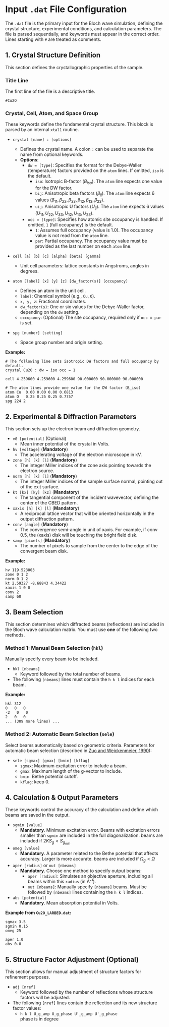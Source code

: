 # Input `.dat` File Configuration

The `.dat` file is the primary input for the Bloch wave simulation, defining the crystal structure, experimental conditions, and calculation parameters. The file is parsed sequentially, and keywords must appear in the correct order. Lines starting with `#` are treated as comments.

## 1. Crystal Structure Definition

This section defines the crystallographic properties of the sample.

### Title Line
The first line of the file is a descriptive title.
```
#Cu2O
```

### Crystal, Cell, Atom, and Space Group
These keywords define the fundamental crystal structure. This block is parsed by an internal `xtal1` routine.

- `crystal [name] : [options]`
  - Defines the crystal name. A colon `:` can be used to separate the name from optional keywords.
  - **Options**:
    - `dw = [type]`: Specifies the format for the Debye-Waller (temperature) factors provided on the `atom` lines. If omitted, `iso` is the default.
      - `iso`: Isotropic B-factor ($B_{iso}$). The `atom` line expects one value for the DW factor.
      - `bij`: Anisotropic beta factors ($\beta_{ij}$). The `atom` line expects 6 values ($\beta_{11}, \beta_{22}, \beta_{33}, \beta_{12}, \beta_{13}, \beta_{23}$).
      - `uij`: Anisotropic U factors ($U_{ij}$). The `atom` line expects 6 values ($U_{11}, U_{22}, U_{33}, U_{12}, U_{13}, U_{23}$).
    - `occ = [type]`: Specifies how atomic site occupancy is handled. If omitted, `1` (full occupancy) is the default.
      - `1`: Assumes full occupancy (value is 1.0). The occupancy value is not read from the `atom` line.
      - `par`: Partial occupancy. The occupancy value must be provided as the last number on each `atom` line.

- `cell [a] [b] [c] [alpha] [beta] [gamma]`
  - Unit cell parameters: lattice constants in Angstroms, angles in degrees.

- `atom [label] [x] [y] [z] [dw_factor(s)] [occupancy]`
  - Defines an atom in the unit cell.
  - `label`: Chemical symbol (e.g., `Cu`, `O`).
  - `x, y, z`: Fractional coordinates.
  - `dw_factor(s)`: One or six values for the Debye-Waller factor, depending on the `dw` setting.
  - `occupancy`: (Optional) The site occupancy, required only if `occ = par` is set.

- `spg [number] [setting]`
  - Space group number and origin setting.

**Example:**
```
# The following line sets isotropic DW factors and full occupancy by default.
crystal Cu2O : dw = iso occ = 1

cell 4.259600 4.259600 4.259600 90.000000 90.000000 90.000000

# The atom lines provide one value for the DW factor (B_iso)
atom Cu  0.00 0.00 0.00 0.6813
atom O   0.25 0.25 0.25 0.7757
spg 224 2
```

## 2. Experimental & Diffraction Parameters

This section sets up the electron beam and diffraction geometry.

- `v0 [potential]` (Optional)
    - Mean inner potential of the crystal in Volts.
- `hv [voltage]` (**Mandatory**)
    - The accelerating voltage of the electron microscope in kV.
- `zone [h] [k] [l]` (**Mandatory**)
    - The integer Miller indices of the zone axis pointing towards the electron source.
- `norm [h] [k] [l]` (**Mandatory**)
    - The integer Miller indices of the sample surface normal, pointing out of the exit surface.
- `kt [kx] [ky] [kz]` (**Mandatory**)
    - The tangential component of the incident wavevector, defining the center of the CBED pattern.
- `xaxis [h] [k] [l]` (**Mandatory**)
    - A reciprocal lattice vector that will be oriented horizontally in the output diffraction pattern.
- `conv [angle]` (**Mandatory**)
    - The convergence semi-angle in unit of xaxis. For example, if conv 0.5, the (xaxis) disk will be touching the bright field disk.
- `samp [pixels]` (**Mandatory**)
    - The number of pixels to sample from the center to the edge of the convergent beam disk.

**Example:**
```
hv 119.523003
zone 0 1 2
norm 0 1 2
kt 2.59327 -8.68843 4.34422
xaxis 1 0 0
conv 2
samp 60
```

## 3. Beam Selection

This section determines which diffracted beams (reflections) are included in the Bloch wave calculation matrix. You must use **one** of the following two methods.

### Method 1: Manual Beam Selection (`hkl`)
Manually specify every beam to be included.

- `hkl [nbeams]`
  - Keyword followed by the total number of beams.
- The following `[nbeams]` lines must contain the `h k l` indices for each beam.

**Example:**
```
hkl 312
0   0   0
-2   0   0
2   0   0
... (309 more lines) ...
```

### Method 2: Automatic Beam Selection (`sele`)
Select beams automatically based on geometric criteria.
Parameters for automatic beam selection (described in [Zuo and Weickenmeier, 1990](https://www.sciencedirect.com/science/article/abs/pii/030439919400190X)):

- `sele [sgmax] [gmax] [bmin] [kflag]`
  - `sgmax`: Maximum excitation error to include a beam.
  - `gmax`: Maximum length of the g-vector to include.
  - `bmin`: Bethe potential cutoff.
  - `kflag`: keep 0.

## 4. Calculation & Output Parameters

These keywords control the accuracy of the calculation and define which beams are saved in the output.

- `sgmin [value]`
  - **Mandatory**. Minimum excitation error. Beams with excitation errors smaller than `sgmin` are included in the full diagonalization. beams are included if $2KS_g < S_{g_{min}}$
- `omeg [value]`
  - **Mandatory**. A parameter related to the Bethe potential that affects accuracy. Larger is more accurate. beams are included if $\Omega_g < \Omega$
- `aper [radius]` or `out [nbeams]`
    - **Mandatory**. Choose one method to specify output beams:
        - `aper [radius]`: Simulates an objective aperture, including all beams within this `radius` (in Å⁻¹).
        - `out [nbeams]`: Manually specify `[nbeams]` beams. Must be followed by `[nbeams]` lines containing the `h k l` indices.
- `abs [potential]`
  - **Mandatory**. Mean absorption potential in Volts.

**Example from `Cu2O_LARBED.dat`:**
```
sgmax 3.5
sgmin 0.15
omeg 25

aper 1.0
abs 0.0
```

## 5. Structure Factor Adjustment (Optional)

This section allows for manual adjustment of structure factors for refinement purposes.

- `adj [nref]`
  - Keyword followed by the number of reflections whose structure factors will be adjusted.
- The following `[nref]` lines contain the reflection and its new structure factor values:
  - `h k l U_g_amp U_g_phase U'_g_amp U'_g_phase`  
phase is in degree


